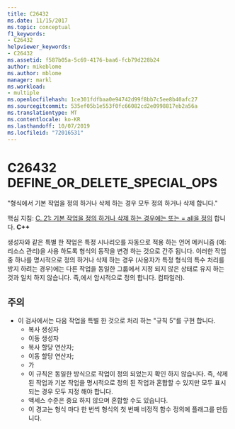 ```yaml
---
title: C26432
ms.date: 11/15/2017
ms.topic: conceptual
f1_keywords:
- C26432
helpviewer_keywords:
- C26432
ms.assetid: f587b05a-5c69-4176-baa6-fcb79d228b24
author: mikeblome
ms.author: mblome
manager: markl
ms.workload:
- multiple
ms.openlocfilehash: 1ce301fdfbaa0e94742d99f8bb7c5ee8b40afc27
ms.sourcegitcommit: 535ef05b1e553f0fc66082cd2e0998817eb2a56a
ms.translationtype: MT
ms.contentlocale: ko-KR
ms.lasthandoff: 10/07/2019
ms.locfileid: "72016531"
---
```

# <a name="c26432-define_or_delete_special_ops"></a>C26432 DEFINE_OR_DELETE_SPECIAL_OPS
"형식에서 기본 작업을 정의 하거나 삭제 하는 경우 모두 정의 하거나 삭제 합니다."

핵심 지침: [C. 21: 기본 작업을 정의 하거나 삭제 하는 경우에는 또는 = all을 정의](https://isocpp.github.io/CppCoreGuidelines/CppCoreGuidelines#c21-if-you-define-or-delete-any-default-operation-define-or-delete-them-all) 합니다. **C++**

생성자와 같은 특별 한 작업은 특정 시나리오를 자동으로 적용 하는 언어 메커니즘 (예: 리소스 관리)을 사용 하도록 형식의 동작을 변경 하는 것으로 간주 됩니다. 이러한 작업 중 하나를 명시적으로 정의 하거나 삭제 하는 경우 (사용자가 특정 형식의 특수 처리를 방지 하려는 경우)에는 다른 작업을 동일한 그룹에서 지정 되지 않은 상태로 유지 하는 것과 일치 하지 않습니다. 즉,에서 암시적으로 정의 합니다. 컴파일러).

## <a name="remarks"></a>주의
- 이 검사에서는 다음 작업을 특별 한 것으로 처리 하는 "규칙 5"를 구현 합니다.
  - 복사 생성자
  - 이동 생성자
  - 복사 할당 연산자;
  - 이동 할당 연산자;
  - 가
  - 이 규칙은 동일한 방식으로 작업이 정의 되었는지 확인 하지 않습니다. 즉, 삭제 된 작업과 기본 작업을 명시적으로 정의 된 작업과 혼합할 수 있지만 모두 표시 되는 경우 모두 지정 해야 합니다.
  - 액세스 수준은 중요 하지 않으며 혼합할 수도 있습니다.
  - 이 경고는 형식 마다 한 번씩 형식의 첫 번째 비정적 함수 정의에 플래그를 만듭니다.
